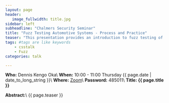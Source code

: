 ```yaml
---
layout: page
header:
   image_fullwidth: title.jpg
sidebar: left
subheadline: "Chalmers Security Seminar"
title: "Fuzz Testing Automotive Systems - Process and Practice"
teaser: "This presentation provides an introduction to fuzz testing of automotive systems with a focus on both process and practical topics. We first discuss the typical automotive development process to better understand where the fuzz testing activity fits into the overall process. We also discuss common practical pitfalls and challenges when performing fuzz testing of automotive systems. Based on this understanding, a few examples of how fuzz testing can be performed in practice, including how to build a fuzz testing environment for automotive systems, are explained. Last, we also explore how to perform continuous fuzz testing using automated tools and virtual ECUs as part of a CI/CD pipeline."
tags: #tags are like keywords
    - csstalk
    - Fuzz
categories: talk

---
```

**Who:** Dennis Kengo Oka\\
**When:**  10:00 - 11:00 Thursday {{ page.date | date_to_long_string }}\\
**Where:**  [Zoom](https://chalmers.zoom.us/j/65786317139?pwd=U1FlMks3THpNNG1WaFRJNkJxQXdBQT09)\\
**Password:** 485011\\
**Title: {{ page.title }}**

**Abstract:**\\
{{ page.teaser }}

